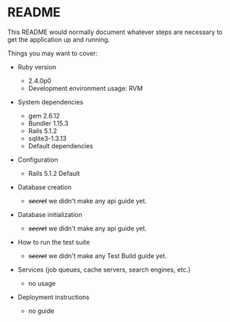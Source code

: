 # README

This README would normally document whatever steps are necessary to get the
application up and running.

Things you may want to cover:

* Ruby version
  - 2.4.0p0
  - Development environment usage: RVM
  
* System dependencies
  - gem 2.6.12
  - Bundler 1.15.3
  - Rails 5.1.2
  - sqlite3-1.3.13
  - Default dependencies
  
* Configuration
  - Rails 5.1.2 Default

* Database creation
  - ~~*secret*~~ we didn't make any api guide yet.

* Database initialization
  - ~~*secret*~~ we didn't make any api guide yet.

* How to run the test suite
  - ~~*secret*~~ we didn't make any Test Build guide yet.

* Services (job queues, cache servers, search engines, etc.)
  - no usage

* Deployment instructions
  - no guide
